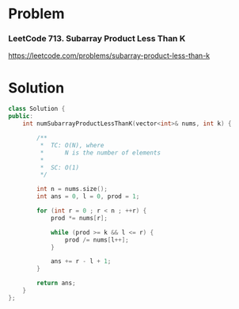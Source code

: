 
# Problem
### LeetCode 713. Subarray Product Less Than K
https://leetcode.com/problems/subarray-product-less-than-k

# Solution
```c++
class Solution {
public:
    int numSubarrayProductLessThanK(vector<int>& nums, int k) {

        /**
         *  TC: O(N), where
         *      N is the number of elements
         *
         *  SC: O(1)
         */

        int n = nums.size();
        int ans = 0, l = 0, prod = 1;

        for (int r = 0 ; r < n ; ++r) {
            prod *= nums[r];

            while (prod >= k && l <= r) {
                prod /= nums[l++];
            }

            ans += r - l + 1;
        }

        return ans;
    }
};
```
